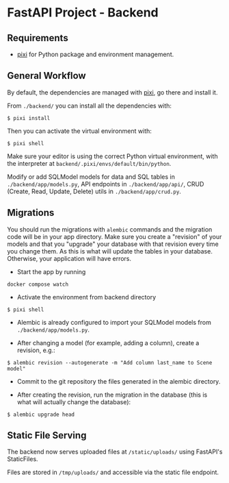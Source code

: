 # FastAPI Project - Backend

## Requirements

* [pixi](https://pixi.sh/latest/installation/) for Python package and environment management.


## General Workflow

By default, the dependencies are managed with [pixi](https://pixi.sh/latest/installation/), go there and install it.

From `./backend/` you can install all the dependencies with:

```console
$ pixi install
```

Then you can activate the virtual environment with:

```console
$ pixi shell
```

Make sure your editor is using the correct Python virtual environment, with the interpreter at `backend/.pixi/envs/default/bin/python`.

Modify or add SQLModel models for data and SQL tables in `./backend/app/models.py`, API endpoints in `./backend/app/api/`, CRUD (Create, Read, Update, Delete) utils in `./backend/app/crud.py`.

## Migrations

You should run the migrations with `alembic` commands and the migration code will be in your app directory. Make sure you create a "revision" of your models and that you "upgrade" your database with that revision every time you change them. As this is what will update the tables in your database. Otherwise, your application will have errors.

* Start the app by running

```console
docker compose watch
```

* Activate the environment from backend directory

```console
$ pixi shell
```

* Alembic is already configured to import your SQLModel models from `./backend/app/models.py`.

* After changing a model (for example, adding a column), create a revision, e.g.:

```console
$ alembic revision --autogenerate -m "Add column last_name to Scene model"
```

* Commit to the git repository the files generated in the alembic directory.

* After creating the revision, run the migration in the database (this is what will actually change the database):

```console
$ alembic upgrade head
```
## Static File Serving

The backend now serves uploaded files at `/static/uploads/` using FastAPI's StaticFiles.

Files are stored in `/tmp/uploads/` and accessible via the static file endpoint.